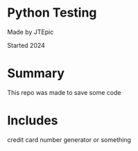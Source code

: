 # Python Testing

Made by JTEpic

Started 2024

# Summary

This repo was made to save some code

# Includes

credit card number generator or something
